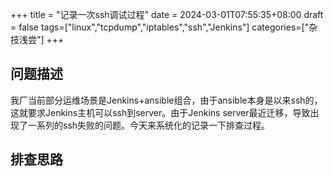 +++
title =  "记录一次ssh调试过程"
date = 2024-03-01T07:55:35+08:00
draft = false
tags=["linux","tcpdump","iptables","ssh","Jenkins"] 
categories=["杂技浅尝"]
+++
## 问题描述
我厂当前部分运维场景是Jenkins+ansible组合，由于ansible本身是以来ssh的，这就要求Jenkins主机可以ssh到server。由于Jenkins server最近迁移，导致出现了一系列的ssh失败的问题。今天来系统化的记录一下排查过程。

## 排查思路

